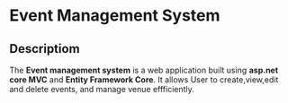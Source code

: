 # Event Management System
## Descriptiom
The **Event management system** is a web application built using **asp.net core MVC** and **Entity Framework Core**.
It allows User to create,view,edit and delete events, and manage venue effficiently.
